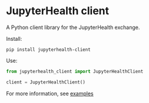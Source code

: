 # JupyterHealth client

A Python client library for the JupyterHealth exchange.

Install:

```
pip install jupyterhealth-client
```

Use:

```python
from jupyterhealth_client import JupyterHealthClient

client = JupyterHealthClient()
```

For more information, see [examples](https://jupyterhealth.org/software-documentation/)
